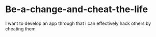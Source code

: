 # Be-a-change-and-cheat-the-life
I want to develop an app  through that i  can effectively hack others by cheating them
